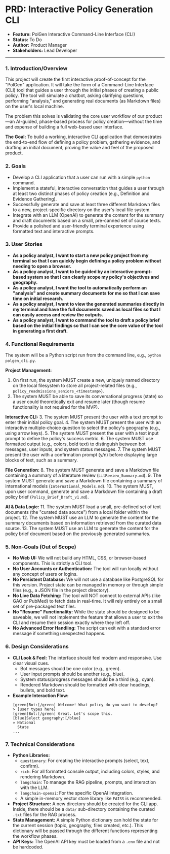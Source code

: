 # PRD: Interactive Policy Generation CLI

-   **Feature:** PolGen Interactive Command-Line Interface (CLI)
-   **Status:** To Do
-   **Author:** Product Manager
-   **Stakeholders:** Lead Developer

---

### 1. Introduction/Overview

This project will create the first interactive proof-of-concept for the "PolGen" application. It will take the form of a Command-Line Interface (CLI) tool that guides a user through the initial phases of creating a public policy. The tool will simulate a chatbot, asking clarifying questions, performing "analysis," and generating real documents (as Markdown files) on the user's local machine.

The problem this solves is validating the core user workflow of our product—an AI-guided, phase-based process for policy creation—without the time and expense of building a full web-based user interface.

**The Goal:** To build a working, interactive CLI application that demonstrates the end-to-end flow of defining a policy problem, gathering evidence, and drafting an initial document, proving the value and feel of the proposed product.

### 2. Goals

*   Develop a CLI application that a user can run with a simple `python` command.
*   Implement a stateful, interactive conversation that guides a user through at least two distinct phases of policy creation (e.g., Definition and Evidence Gathering).
*   Successfully generate and save at least three different Markdown files to a new, project-specific directory on the user's local file system.
*   Integrate with an LLM (OpenAI) to generate the content for the summary and draft documents based on a small, pre-canned set of source texts.
*   Provide a polished and user-friendly terminal experience using formatted text and interactive prompts.

### 3. User Stories

*   **As a policy analyst, I want to start a new policy project from my terminal so that I can quickly begin defining a policy problem without needing to open a browser.**
*   **As a policy analyst, I want to be guided by an interactive prompt-based system so that I can clearly scope my policy's objectives and geography.**
*   **As a policy analyst, I want the tool to automatically perform an "analysis" and create summary documents for me so that I can save time on initial research.**
*   **As a policy analyst, I want to view the generated summaries directly in my terminal and have the full documents saved as local files so that I can easily access and review the outputs.**
*   **As a policy analyst, I want to command the tool to draft a policy brief based on the initial findings so that I can see the core value of the tool in generating a first draft.**

### 4. Functional Requirements

The system will be a Python script run from the command line, e.g., `python polgen_cli.py`.

**Project Management:**
1.  On first run, the system MUST create a new, uniquely named directory on the local filesystem to store all project-related files (e.g., `policy_readmissions_seniors_<timestamp>`).
2.  The system MUST be able to save its conversational progress (state) so a user could theoretically exit and resume later (though resume functionality is not required for the MVP).

**Interactive CLI:**
3.  The system MUST present the user with a text prompt to enter their initial policy goal.
4.  The system MUST present the user with an interactive multiple-choice question to select the policy's geography (e.g., using arrow keys).
5.  The system MUST present the user with a text input prompt to define the policy's success metric.
6.  The system MUST use formatted output (e.g., colors, bold text) to distinguish between bot messages, user inputs, and system status messages.
7.  The system MUST present the user with a confirmation prompt (y/n) before displaying large blocks of text, such as a summary.

**File Generation:**
8.  The system MUST generate and save a Markdown file containing a summary of a literature review (`LitReview_Summary.md`).
9.  The system MUST generate and save a Markdown file containing a summary of international models (`International_Models.md`).
10. The system MUST, upon user command, generate and save a Markdown file containing a draft policy brief (`Policy_Brief_Draft_v1.md`).

**AI & Data Logic:**
11. The system MUST load a small, pre-defined set of text documents (the "curated data source") from a local folder within the project.
12. The system MUST use an LLM to generate the content for the summary documents based on information retrieved from the curated data source.
13. The system MUST use an LLM to generate the content for the policy brief document based on the previously generated summaries.

### 5. Non-Goals (Out of Scope)

*   **No Web UI:** We will not build any HTML, CSS, or browser-based components. This is strictly a CLI tool.
*   **No User Accounts or Authentication:** The tool will run locally without any concept of users or logins.
*   **No Persistent Database:** We will not use a database like PostgreSQL for this version. Project state can be managed in memory or through simple files (e.g., a JSON file in the project directory).
*   **No Live Data Fetching:** The tool will NOT connect to external APIs (like GAO or PubMed) to fetch data in real-time. It will rely entirely on a small set of pre-packaged text files.
*   **No "Resume" Functionality:** While the state should be designed to be saveable, we will not implement the feature that allows a user to exit the CLI and resume their session exactly where they left off.
*   **No Advanced Error Handling:** The script can exit with a standard error message if something unexpected happens.

### 6. Design Considerations

*   **CLI Look & Feel:** The interface should feel modern and responsive. Use clear visual cues.
    *   Bot messages should be one color (e.g., green).
    *   User input prompts should be another (e.g., blue).
    *   System status/progress messages should be a third (e.g., cyan).
    *   Rendered Markdown should be formatted with clear headings, bullets, and bold text.
*   **Example Interaction Flow:**
    ```
    [green]Bot:[/green] Welcome! What policy do you want to develop?
    > [user types here]
    [green]Bot:[/green] Great. Let's scope this.
    [blue]Select geography:[/blue]
    » National
      State
    ...
    ```

### 7. Technical Considerations

*   **Python Libraries:**
    *   `questionary`: For creating the interactive prompts (select, text, confirm).
    *   `rich`: For all formatted console output, including colors, styles, and rendering Markdown.
    *   `langchain`: To manage the RAG pipeline, prompts, and interaction with the LLM.
    *   `langchain-openai`: For the specific OpenAI integration.
    *   A simple in-memory vector store library like `FAISS` is recommended.
*   **Project Structure:** A new directory should be created for the CLI app. Inside, there should be a `data/` sub-directory containing the curated `.txt` files for the RAG process.
*   **State Management:** A simple Python dictionary can hold the state for the current session (topic, geography, files created, etc.). This dictionary will be passed through the different functions representing the workflow phases.
*   **API Keys:** The OpenAI API key must be loaded from a `.env` file and not be hardcoded.
